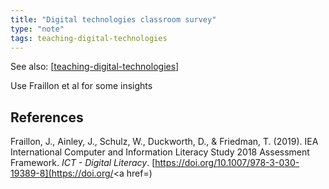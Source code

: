 ```yaml
---
title: "Digital technologies classroom survey"
type: "note"
tags: teaching-digital-technologies
---
```


See also: [[teaching-digital-technologies]]

Use Fraillon et al for some insights

## References

Fraillon, J., Ainley, J., Schulz, W., Duckworth, D., & Friedman, T. (2019). IEA International Computer and Information Literacy Study 2018 Assessment Framework. *ICT - Digital Literacy*. [https://doi.org/<a href="https://doi.org/10.1007/978-3-030-19389-8">10.1007/978-3-030-19389-8](https://doi.org/<a href=)

[//begin]: # "Autogenerated link references for markdown compatibility"
[teaching-digital-technologies]: teaching-digital-technologies "Teaching Digital Technologies"
[//end]: # "Autogenerated link references"